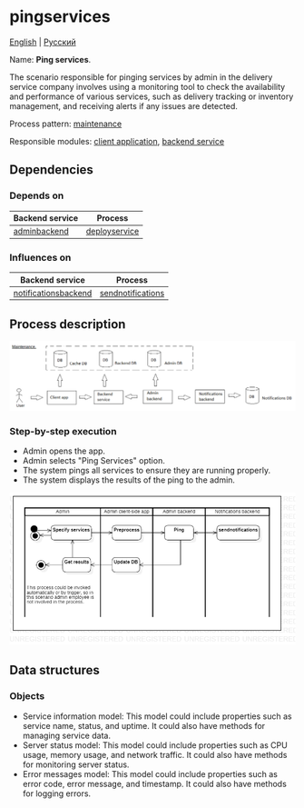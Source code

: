 # pingservices

[English](pingservices.md) | [Русский](pingservices.ru.md)

Name: **Ping services**.

The scenario responsible for pinging services by admin in the delivery service company involves using a monitoring tool to check the availability and performance of various services, such as delivery tracking or inventory management, and receiving alerts if any issues are detected.

Process pattern: [maintenance](../../processpatterns/maintenance.md)

Responsible modules: [client application](../../frontend/adminclient.md), [backend service](../../backend/adminbackend.md)

## Dependencies

### Depends on

| Backend service | Process |
| --- | ---- |
| [adminbackend](../../backend/adminbackend.md) | [deployservice](../admin/deployservice.md) |

### Influences on

| Backend service | Process |
| --- | ---- |
| [notificationsbackend](../../backend/notificationsbackend.md) | [sendnotifications](../notificationsbackend/sendnotifications.md) |

## Process description

![maintenance_overall](../../img/processpatterns/maintenance_overall.png)

### Step-by-step execution

- Admin opens the app.
- Admin selects "Ping Services" option.
- The system pings all services to ensure they are running properly.
- The system displays the results of the ping to the admin.

![admin.pingservices](../../img/activitydiagrams/admin.pingservices.png)

## Data structures

### Objects 

- Service information model: This model could include properties such as service name, status, and uptime. It could also have methods for managing service data.
- Server status model: This model could include properties such as CPU usage, memory usage, and network traffic. It could also have methods for monitoring server status.
- Error messages model: This model could include properties such as error code, error message, and timestamp. It could also have methods for logging errors.
